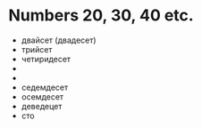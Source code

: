 # Numbers 20, 30, 40 etc.

- двайсет (двадесет)
- трийсет
- четиридесет
- 
- 
- седемдесет
- осемдесет
- деведецет
- сто
